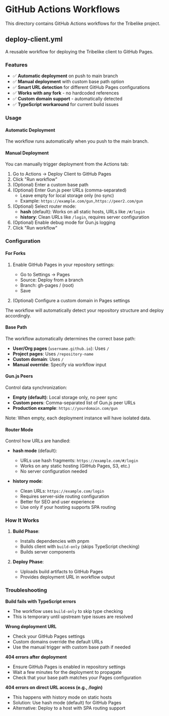 # GitHub Actions Workflows

This directory contains GitHub Actions workflows for the Tribelike project.

## deploy-client.yml

A reusable workflow for deploying the Tribelike client to GitHub Pages.

### Features

- ✅ **Automatic deployment** on push to main branch
- ✅ **Manual deployment** with custom base path option
- ✅ **Smart URL detection** for different GitHub Pages configurations
- ✅ **Works with any fork** - no hardcoded references
- ✅ **Custom domain support** - automatically detected
- ✅ **TypeScript workaround** for current build issues

### Usage

#### Automatic Deployment

The workflow runs automatically when you push to the main branch.

#### Manual Deployment

You can manually trigger deployment from the Actions tab:

1. Go to Actions → Deploy Client to GitHub Pages
2. Click "Run workflow"
3. (Optional) Enter a custom base path
4. (Optional) Enter Gun.js peer URLs (comma-separated)
   - Leave empty for local storage only (no sync)
   - Example: `https://example.com/gun,https://peer2.com/gun`
5. (Optional) Select router mode:
   - **hash** (default): Works on all static hosts, URLs like `/#/login`
   - **history**: Clean URLs like `/login`, requires server configuration
6. (Optional) Enable debug mode for Gun.js logging
7. Click "Run workflow"

### Configuration

#### For Forks

1. Enable GitHub Pages in your repository settings:
   - Go to Settings → Pages
   - Source: Deploy from a branch
   - Branch: gh-pages / (root)
   - Save

2. (Optional) Configure a custom domain in Pages settings

The workflow will automatically detect your repository structure and deploy accordingly.

#### Base Path

The workflow automatically determines the correct base path:

- **User/Org pages** (`username.github.io`): Uses `/`
- **Project pages**: Uses `/repository-name`
- **Custom domain**: Uses `/`
- **Manual override**: Specify via workflow input

#### Gun.js Peers

Control data synchronization:

- **Empty (default)**: Local storage only, no peer sync
- **Custom peers**: Comma-separated list of Gun.js peer URLs
- **Production example**: `https://yourdomain.com/gun`

Note: When empty, each deployment instance will have isolated data.

#### Router Mode

Control how URLs are handled:

- **hash mode** (default): 
  - URLs use hash fragments: `https://example.com/#/login`
  - Works on any static hosting (GitHub Pages, S3, etc.)
  - No server configuration needed
  
- **history mode**:
  - Clean URLs: `https://example.com/login`
  - Requires server-side routing configuration
  - Better for SEO and user experience
  - Use only if your hosting supports SPA routing

### How It Works

1. **Build Phase**:
   - Installs dependencies with pnpm
   - Builds client with `build-only` (skips TypeScript checking)
   - Builds server components

2. **Deploy Phase**:
   - Uploads build artifacts to GitHub Pages
   - Provides deployment URL in workflow output

### Troubleshooting

**Build fails with TypeScript errors**
- The workflow uses `build-only` to skip type checking
- This is temporary until upstream type issues are resolved

**Wrong deployment URL**
- Check your GitHub Pages settings
- Custom domains override the default URLs
- Use the manual trigger with custom base path if needed

**404 errors after deployment**
- Ensure GitHub Pages is enabled in repository settings
- Wait a few minutes for the deployment to propagate
- Check that your base path matches your Pages configuration

**404 errors on direct URL access (e.g., /login)**
- This happens with history mode on static hosts
- Solution: Use hash mode (default) for GitHub Pages
- Alternative: Deploy to a host with SPA routing support